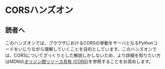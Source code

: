# CORSハンズオン

## 読者へ

このハンズオンでは、ブラウザにおけるCORSの挙動をサーバとなるPythonコードをいじりながら理解していくことを目的としています。このハンズオンでは、CORSについてざっくりとした解説しかしないため、より詳細を知りたい方はMDNの[オリジン間リソース共有 (CORS)](https://developer.mozilla.org/ja/docs/Web/HTTP/CORS)を参照することをお奨めします。
